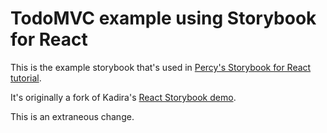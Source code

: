 # TodoMVC example using Storybook for React

This is the example storybook that's used in [Percy's Storybook for React tutorial](https://percy.io/docs/tutorials/storybook-for-react).

It's originally a fork of Kadira's [React Storybook demo](https://github.com/kadira-samples/react-storybook-demo).

This is an extraneous change.
